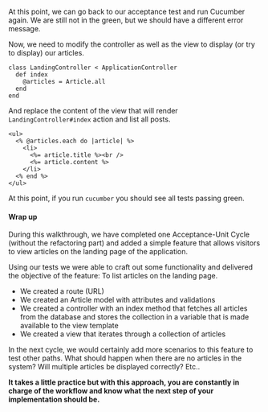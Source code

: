 At this point, we can go back to our acceptance test and run Cucumber again. We are still not in the green, but we should have a different error message.

Now, we need to modify the controller as well as the view to display (or try to display) our articles.

    class LandingController < ApplicationController
      def index
        @articles = Article.all
      end
    end

And replace the content of the view that will render `LandingController#index` action and list all posts.

    <ul>
      <% @articles.each do |article| %>
        <li>
          <%= article.title %><br />
          <%= article.content %>
        </li>
      <% end %>
    </ul>

At this point, if you run `cucumber` you should see all tests passing green.

#### Wrap up

During this walkthrough, we have completed one Acceptance-Unit Cycle (without the refactoring part) and added a simple feature that allows visitors to view articles on the landing page of the application.

Using our tests we were able to craft out some functionality and delivered the objective of the feature: To list articles on the landing page.

*   We created a route (URL)
*   We created an Article model with attributes and validations
*   We created a controller with an index method that fetches all articles from the database and stores the collection in a variable that is made available to the view template
*   We created a view that iterates through a collection of articles

In the next cycle, we would certainly add more scenarios to this feature to test other paths. What should happen when there are no articles in the system? Will multiple articles be displayed correctly? Etc..

**It takes a little practice but with this approach, you are constantly in charge of the workflow and know what the next step of your implementation should be.**